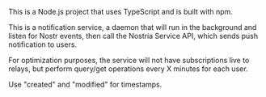 This is a Node.js project that uses TypeScript and is built with npm.

This is a notification service, a daemon that will run in the background and listen for Nostr events, then call the Nostria Service API, which sends 
push notification to users.

For optimization purposes, the service will not have subscriptions live to relays, but perform query/get operations every X minutes for each user.

Use "created" and "modified" for timestamps.

